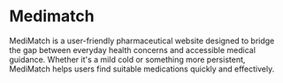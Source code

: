 # Medimatch
MediMatch is a user-friendly pharmaceutical website designed to bridge the gap between everyday health concerns and accessible medical guidance. Whether it's a mild cold or something more persistent, MediMatch helps users find suitable medications quickly and effectively.
